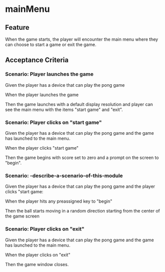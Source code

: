 # mainMenu

## Feature

When the game starts, the player will encounter the main menu where they can
choose to start a game or exit the game.

## Acceptance Criteria

### Scenario: Player launches the game

  Given the player has a device that can play the pong game
  
  When the player launches the game

  Then the game launches with a default display resolution and player can see
  the main menu with the items "start game" and "exit".

### Scenario: Player clicks on "start game"

  Given the player has a device that can play the pong game
  and the game has launched to the main menu.

  When the player clicks "start game"

  Then the game begins with score set to zero and a prompt on the screen to
  "begin".

### Scenario: -describe-a-scenario-of-this-module

  Given the player has a device that can play the pong game and the player
  clicks "start game:

  When the player hits any preassigned key to "begin"

  Then the ball starts moving in a random direction starting from the center
  of the game screen

### Scenario: Player clicks on "exit"

  Given the player has a device that can play the pong game
  and the game has launched to the main menu.

  When the player clicks on "exit"

  Then the game window closes.
